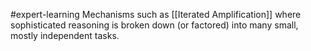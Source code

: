 #expert-learning
Mechanisms such as [[Iterated Amplification]] where sophisticated reasoning is broken down (or factored) into many small, mostly independent tasks. 
